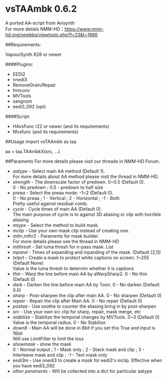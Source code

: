 # vsTAAmbk 0.6.2
A ported AA-script from Avisynth  
For more detials NMM-HD：https://www.nmm-hd.org/newbbs/viewtopic.php?f=23&t=1666

##Requirements:

VapourSynth R28 or newer

####Plugins:
* EEDI2						
* nnedi3						
* RemoveGrain/Repair			
* fmtconv														
* MVTools								
* sangnom
* eedi3_092 (opt)

####Script:
* HAvsFunc r22 or newer (and its requirements)
* Mvsfunc (and its requirements)

##Usage
import vsTAAmbk as taa

aa = taa.TAAmbkX(src, ...)

##Paraments
For more details please visit our threads in NMM-HD Forum.  
* *aatype* - Select main AA method (Default 1).  
    For more details about AA method please visit the thread in NMM-HD.
* *strength* - The downscale factor of predown. 0~0.5 (Default 0).  
    0 - No predown ; 0.5 - predown to half size
* *preaa* - Select the preaa mode. -1~2 (Default 0).  
    0 - No preaa ; 1 - Vertical ; 2 - Horizontal ; -1 - Both  
    Pretty useful against residual comb.  
* *cycle* - Cycle times of main AA (Default 0).  
    The main purpose of cycle is to against 3D aliasing or clip with horrible aliasing
* *mtype* - Select the method to build mask.  
* *mclip* - Use your own mask clip instead of creating one.  
* *mthr*,*mthr2* - Paraments for mask builder.  
    For more details please see the thread in NMM-HD
* *mlthresh* - Set luma thresh for n-pass mask. List  
* *mpand* - Times of expanding and inpanding of the mask. (Default [2,1])  
* *txtprt* - Create a mask to protect white captions on screen. 1~255 (Default None)  
    Value is the luma thresh to determin whether it is captions
* *thin* - Warp the line before main AA by aWarpSharp2. 0 - No thin (Default 0)  
* *dark* - Darken the line before main AA by Toon. 0 - No darken (Default 0.0)  
* *sharp* - Post-sharpen the clip after main AA. 0 - No sharpen (Default 0)  
* *repair* - Repair the clip after Main AA. 0 - No repair (Default 0)  
* *postaa* - Use soothe to counter the aliasing bring in by post-sharpen  
* *src* - Use your own src clip for sharp, repair, mask merge, etc  
* *stabilize* - Stabilize the temporal changes by MVTools. 0~3 (Default 0)  
    Value is the temporal radius. 0 - No Stabilize
* *down8* - Main AA will be done in 8bit if you set this True and input is 16bit  
    Will use LimitFilter to limit the loss
* *showmask* - show the mask  
    0 - Normal output ; 1 - Mask only ; 2 - Stack mask and clip ; 3 - Interleave mask and clip ; -1 - Text mask only
* *eedi3m* - Use nnedi3 to create a mask for eedi3's mclip. Effective when you have eedi3_092
* *other paraments* - Will be collected into a dict for particular aatype
